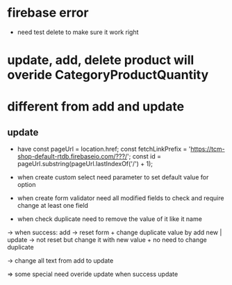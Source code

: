 
# firebase error
- need test delete to make sure it work right

# update, add, delete product will overide CategoryProductQuantity

# different from add and update
## update
- have 
const pageUrl = location.href;
const fetchLinkPrefix = 'https://tcm-shop-default-rtdb.firebaseio.com/???/';
const id = pageUrl.substring(pageUrl.lastIndexOf('/') + 1);

- when create custom select need parameter to set default value for option

- when create form validator need all modified fields to check and require change at least one field

- when check duplicate need to remove the value of it like it name

-> when success: add -> reset form + change duplicate value by add new | update -> not reset but change it with new value + no need to change duplicate

-> change all text from add to update

=> some special need overide update when success update


